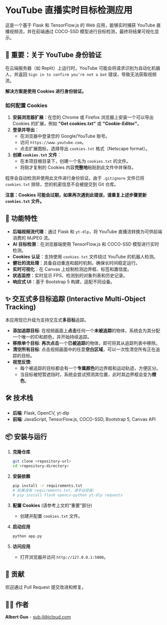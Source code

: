 # YouTube 直播实时目标检测应用

这是一个基于 Flask 和 TensorFlow.js 的 Web 应用，能够实时捕获 YouTube 直播视频流，并在前端通过 COCO-SSD 模型进行目标检测，最终将结果可视化显示。

## 🚨 重要：关于 YouTube 身份验证

在云端服务器（如 Replit）上运行时，YouTube 可能会将请求识别为自动化机器人，并返回 `Sign in to confirm you’re not a bot` 错误，导致无法获取视频流。

**解决方案是使用 Cookies 进行身份验证。**

### 如何配置 Cookies

1.  **安装浏览器扩展**：在您的 Chrome 或 Firefox 浏览器上安装一个可以导出 Cookies 的扩展，例如 **"Get cookies.txt"** 或 **"Cookie-Editor"**。
2.  **登录并导出**：
    *   在浏览器中登录您的 Google/YouTube 账号。
    *   访问 `https://www.youtube.com`。
    *   点击扩展图标，选择导出 `cookies.txt` 格式（Netscape format）。
3.  **创建 `cookies.txt` 文件**：
    *   在本项目根目录下，创建一个名为 `cookies.txt` 的文件。
    *   将刚才复制的 Cookies 内容**完整地**粘贴到此文件中并保存。

程序会自动检测并使用此文件进行身份验证。由于 `.gitignore` 文件已将 `cookies.txt` 排除，您的机密信息不会被提交到 Git 仓库。

**注意：Cookies 可能会过期，如果再次遇到此错误，请重复上述步骤更新 `cookies.txt` 文件。**

## 🎯 功能特性

- **后端视频流代理**：通过 Flask 和 `yt-dlp`，将 YouTube 直播流转换为可供前端消费的 MJPEG 流。
- **AI 目标检测**：在浏览器端使用 TensorFlow.js 和 COCO-SSD 模型进行实时检测。
- **Cookies 认证**：支持使用 `cookies.txt` 文件绕过 YouTube 的机器人检测。
- **健壮的流处理**：具备自动重连和超时机制，确保长时间稳定运行。
- **实时可视化**：在 Canvas 上绘制检测边界框、标签和置信度。
- **状态监控**：实时显示 FPS、检测到的对象列表和历史记录。
- **响应式 UI**：基于 Bootstrap 5 构建，适配不同设备。

## ✨ 交互式多目标追踪 (Interactive Multi-Object Tracking)

本应用现已升级为支持交互式**多目标**追踪。

- **添加追踪目标**: 在视频画面上**点击**任何一个**未被追踪**的物体，系统会为其分配一个唯一的ID和颜色，并开始持续追踪。
- **移除单个目标**: **再次点击**一个**已被追踪**的物体，即可将其从追踪列表中移除。
- **清空所有目标**: 点击视频画面中的任意**空白区域**，可以一次性清空所有正在追踪的目标。
- **视觉反馈**:
  - 每个被追踪的目标都会有一个**专属颜色**的边界框和运动轨迹，方便区分。
  - 当目标被短暂遮挡时，系统会尝试预测其位置，此时其边界框会变为**橙色**。

## 🛠️ 技术栈

- **后端**: Flask, OpenCV, yt-dlp
- **前端**: JavaScript, TensorFlow.js, COCO-SSD, Bootstrap 5, Canvas API

## 📦 安装与运行

1.  **克隆仓库**
    ```bash
    git clone <repository-url>
    cd <repository-directory>
    ```
2.  **安装依赖**
    ```bash
    pip install -r requirements.txt
    # 如果没有 requirements.txt，请手动安装:
    # pip install flask opencv-python yt-dlp requests
    ```
3.  **配置 Cookies** (请参考上文的“重要”部分)
    - 创建并配置 `cookies.txt` 文件。

4.  **启动应用**
    ```bash
    python app.py
    ```
5.  **访问应用**
    - 打开浏览器并访问 `http://127.0.0.1:5000`。

## 🤝 贡献

欢迎通过 Pull Request 提交改进和修复。

## 👨‍💻 作者

**Albert Guo** - [sub.jl@icloud.com](mailto:sub.jl@icloud.com)
